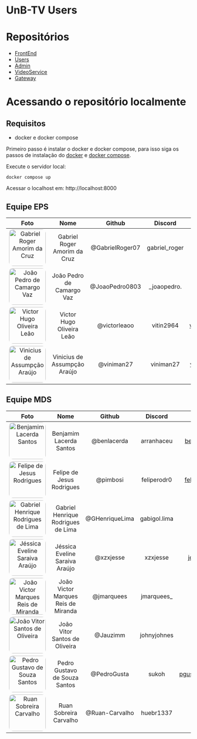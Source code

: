 # UnB-TV Users

# Repositórios

- [FrontEnd](https://github.com/fga-eps-mds/2024.1-UnB-TV-Frontend)
- [Users](https://github.com/fga-eps-mds/2024.1-UnB-TV-Users)
- [Admin](https://github.com/fga-eps-mds/2024.1-UnB-TV-Admin)
- [VideoService](https://github.com/fga-eps-mds/2024.1-UnB-TV-VideoService)
- [Gateway](https://github.com/fga-eps-mds/2024.1-UnB-TV-API-Gateway/tree/develop)

# Acessando o repositório localmente

## Requisitos

-   docker e docker compose

Primeiro passo é instalar o docker e docker compose, para isso siga os passos de instalação do [docker](https://docs.docker.com/engine/install/) e [docker compose](https://docs.docker.com/compose/install/).

Execute o servidor local:

```
docker compose up
```

Acessar o localhost em: http://localhost:8000

## Equipe EPS

| Foto | Nome | Github | Discord | Email | Matrícula |
|:----:|:----:|:------:|:-------:|:-----:|:---------:|
| <img width="100px" style="border-radius:10%" src="https://github.com/GabrielRoger07.png" alt="Gabriel Roger Amorim da Cruz"> | Gabriel Roger Amorim da Cruz | @GabrielRoger07 | gabriel_roger | gabrielroger4203@gmail.com | 200018248 |
| <img width="100px" style="border-radius:10%" src="https://github.com/JoaoPedro0803.png" alt="João Pedro de Camargo Vaz"> | João Pedro de Camargo Vaz | @JoaoPedro0803 | _joaopedro. | joaopedrocvaz@gmail.com | 200020650 |
| <img width="100px" style="border-radius:10%" src="https://github.com/victorleaoo.png" alt="Victor Hugo Oliveira Leão"> | Victor Hugo Oliveira Leão | @victorleaoo | vitin2964 | victor.pessoal1203@gmail.com | 200028367 |
| <img width="100px" style="border-radius:10%" src="https://github.com/viniman27.png" alt="Vinicius de Assumpção Araújo"> | Vinicius de Assumpção Araújo | @viniman27 | viniman27 | viniciusdearaujo27@gmail.com | 200028472 |

## Equipe MDS

| Foto | Nome | Github | Discord | Email | Matrícula |
|:----:|:----:|:------:|:-------:|:-----:|:---------:|
| <img width="100px" style="border-radius:10%" src="https://github.com/benlacerda.png" alt="Benjamim Lacerda Santos"> | Benjamim Lacerda Santos | @benlacerda | arranhaceu | benjamim.lacerda16@gmail.com | 200062123 |
| <img width="100px" style="border-radius:10%" src="https://github.com/pimbosi.png" alt="Felipe de Jesus Rodrigues"> | Felipe de Jesus Rodrigues | @pimbosi | feliperodr0 | felipe123rodrigues1@gmail.com | 211062867 |
| <img width="100px" style="border-radius:10%" src="https://github.com/GHenriqueLima.png" alt="Gabriel Henrique Rodrigues de Lima"> | Gabriel Henrique Rodrigues de Lima  | @GHenriqueLima | gabigol.lima | ghrl2003@gmail.com | 221022284 |
| <img width="100px" style="border-radius:10%" src="https://github.com/xzxjesse.png" alt="Jéssica Eveline Saraiva Araújo"> | Jéssica Eveline Saraiva Araújo  | @xzxjesse | xzxjesse | jessicaeveline121@gmail.com | 221022319 |
| <img width="100px" style="border-radius:10%" src="https://github.com/jmarquees.png" alt="João Victor Marques Reis de Miranda"> | João Victor Marques Reis de Miranda  | @jmarquees | jmarquees_ | rreisjoao@gmail.com | 200058576 |
| <img width="100px" style="border-radius:10%" src="https://github.com/Jauzimm.png" alt="João Vitor Santos de Oliveira"> | João Vitor Santos de Oliveira  | @Jauzimm | johnyjohnes | joaovitorso071@gmail.com | 221022337 |
| <img width="100px" style="border-radius:10%" src="https://github.com/PedroGusta.png" alt="Pedro Gustavo de Souza Santos"> | Pedro Gustavo de Souza Santos  | @PedroGusta | sukoh | pgustavodesouzasantos@gmail.com  | 221008605 |
| <img width="100px" style="border-radius:10%" src="https://github.com/Ruan-Carvalho.png" alt="Ruan Sobreira Carvalho"> | Ruan Sobreira Carvalho  | @Ruan-Carvalho | huebr1337 | ruansobreira11@gmail.com | 211043763 |
